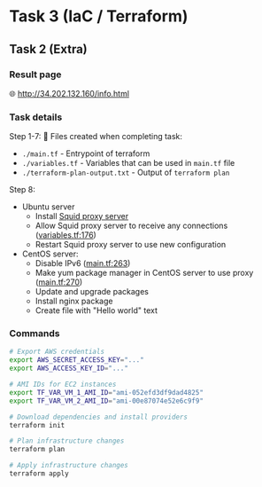 # Task 3 (IaC / Terraform)

## Task 2 (Extra)
### Result page
:globe_with_meridians: http://34.202.132.160/info.html


### Task details

Step 1-7:
:memo: Files created when completing task:
- `./main.tf` - Entrypoint of terraform
- `./variables.tf` - Variables that can be used in `main.tf` file
- `./terraform-plan-output.txt` - Output of `terraform plan`

Step 8:
- Ubuntu server
  - Install [Squid proxy server](http://www.squid-cache.org/)
  - Allow Squid proxy server to receive any connections ([variables.tf:176](./variables.tf#L176))
  - Restart Squid proxy server to use new configuration
- CentOS server:
  - Disable IPv6 ([main.tf:263](./main.tf#L263))
  - Make yum package manager in CentOS server to use proxy ([main.tf:270](./main.tf#L270))
  - Update and upgrade packages
  - Install nginx package
  - Create file with "Hello world" text

### Commands

``` bash
# Export AWS credentials
export AWS_SECRET_ACCESS_KEY="..."
export AWS_ACCESS_KEY_ID="..."

# AMI IDs for EC2 instances
export TF_VAR_VM_1_AMI_ID="ami-052efd3df9dad4825"
export TF_VAR_VM_2_AMI_ID="ami-00e87074e52e6c9f9"

# Download dependencies and install providers
terraform init

# Plan infrastructure changes
terraform plan

# Apply infrastructure changes
terraform apply

```
